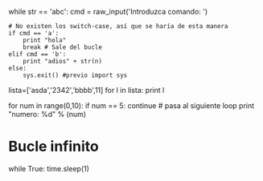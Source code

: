 while str == 'abc':
	cmd = raw_input('Introduzca comando: ')

	# No existen los switch-case, así que se haría de esta manera
	if cmd == 'a':
		print "hola"
		break # Sale del bucle
	elif cmd == 'b':
		print "adios" + str(n)
	else:
		sys.exit() #previo import sys

lista=['asda','2342','bbbb',11]
for l in lista:
	print l

for num in range(0,10):
  if num == 5:
    continue # pasa al siguiente loop
	print "numero: %d" % (num)


# Bucle infinito
while True:
    time.sleep(1)

